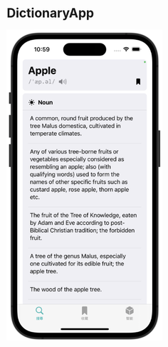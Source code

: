 # DictionaryApp

<img src="https://github.com/User-Howard/DictionaryApp/blob/main/ExampleSreenShots/Search_apple.png" alt="drawing" width="350"/>
